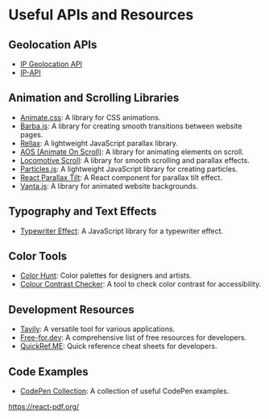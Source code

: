 # Useful APIs and Resources

## Geolocation APIs
- [IP Geolocation API](https://ipgeolocation.io/)
- [IP-API](https://ip-api.com/)

## Animation and Scrolling Libraries
- [Animate.css](https://animate.style/): A library for CSS animations.
- [Barba.js](https://barba.js.org/): A library for creating smooth transitions between website pages.
- [Rellax](https://dixonandmoe.com/rellax/): A lightweight JavaScript parallax library.
- [AOS (Animate On Scroll)](https://michalsnik.github.io/aos/): A library for animating elements on scroll.
- [Locomotive Scroll](https://locomotivemtl.github.io/locomotive-scroll/): A library for smooth scrolling and parallax effects.
- [Particles.js](https://particles.js.org/): A lightweight JavaScript library for creating particles.
- [React Parallax Tilt](https://www.npmjs.com/package/react-parallax-tilt): A React component for parallax tilt effect.
- [Vanta.js](https://www.vantajs.com/): A library for animated website backgrounds.

## Typography and Text Effects
- [Typewriter Effect](https://www.npmjs.com/package/typewriter-effect): A JavaScript library for a typewriter effect.

## Color Tools
- [Color Hunt](https://colorhunt.co/): Color palettes for designers and artists.
- [Colour Contrast Checker](https://colourcontrast.cc): A tool to check color contrast for accessibility.

## Development Resources
- [Tavily](https://app.tavily.com/home): A versatile tool for various applications.
- [Free-for.dev](https://free-for.dev/#/?id=free-fordev): A comprehensive list of free resources for developers.
- [QuickRef.ME](https://quickref.me/index.html): Quick reference cheat sheets for developers.

## Code Examples
- [CodePen Collection](https://codepen.io/collection/DPOage): A collection of useful CodePen examples.



https://react-pdf.org/
